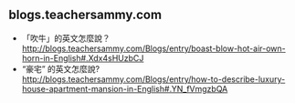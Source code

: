 ## blogs.teachersammy.com
- 「吹牛」的英文怎麼說？
  <br>http://blogs.teachersammy.com/Blogs/entry/boast-blow-hot-air-own-horn-in-English#.Xdx4sHUzbCJ
- “豪宅” 的英文怎麼說?
  <br>http://blogs.teachersammy.com/Blogs/entry/how-to-describe-luxury-house-apartment-mansion-in-English#.YN_fVmgzbQA
